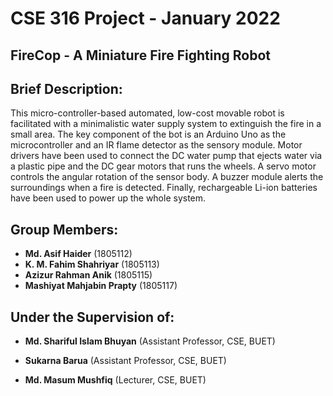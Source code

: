 # CSE 316 Project - January 2022

## FireCop - A Miniature Fire Fighting Robot


## Brief Description: 

This micro-controller-based automated, low-cost movable robot is facilitated with a minimalistic water supply system to extinguish the fire in a small area. The key component of the bot is an Arduino Uno as the microcontroller and an IR flame detector as the sensory module. Motor drivers have been used to connect the DC water pump that ejects water via a plastic pipe and the DC gear motors that runs the wheels. A servo motor controls the angular rotation of the sensor body. A buzzer module alerts the surroundings when a fire is detected. Finally, rechargeable Li-ion batteries have been used to power up the whole system. 


## Group Members: 

- **Md. Asif Haider** (1805112)
- **K. M. Fahim Shahriyar** (1805113)
- **Azizur Rahman Anik** (1805115)
- **Mashiyat Mahjabin Prapty** (1805117)


## Under the Supervision of:

- **Md. Shariful Islam Bhuyan** 
(Assistant Professor, CSE, BUET)

- **Sukarna Barua**
(Assistant Professor, CSE, BUET)

- **Md. Masum Mushfiq**
(Lecturer, CSE, BUET)
